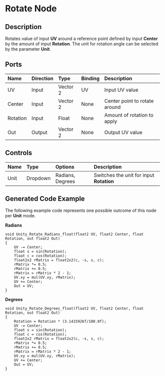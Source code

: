 # Rotate Node

## Description

Rotates value of input **UV** around a reference point defined by input **Center** by the amount of input **Rotation**. The unit for rotation angle can be selected by the parameter **Unit**.

## Ports

| Name        | Direction           | Type  | Binding | Description |
|:------------ |:-------------|:-----|:---|:---|
| UV      | Input | Vector 2 | UV | Input UV value |
| Center      | Input | Vector 2 | None | Center point to rotate around |
| Rotation      | Input | Float    | None | Amount of rotation to apply |
| Out | Output      |    Vector 2 | None | Output UV value |

## Controls

| Name        | Type           | Options  | Description |
|:------------ |:-------------|:-----|:---|
| Unit      | Dropdown | Radians, Degrees | Switches the unit for input **Rotation** |

## Generated Code Example

The following example code represents one possible outcome of this node per **Unit** mode.

**Radians**

```
void Unity_Rotate_Radians_float(float2 UV, float2 Center, float Rotation, out float2 Out)
{
    UV -= Center;
    float s = sin(Rotation);
    float c = cos(Rotation);
    float2x2 rMatrix = float2x2(c, -s, s, c);
    rMatrix *= 0.5;
    rMatrix += 0.5;
    rMatrix = rMatrix * 2 - 1;
    UV.xy = mul(UV.xy, rMatrix);
    UV += Center;
    Out = UV;
}
```

**Degrees**

```
void Unity_Rotate_Degrees_float(float2 UV, float2 Center, float Rotation, out float2 Out)
{
    Rotation = Rotation * (3.1415926f/180.0f);
    UV -= Center;
    float s = sin(Rotation);
    float c = cos(Rotation);
    float2x2 rMatrix = float2x2(c, -s, s, c);
    rMatrix *= 0.5;
    rMatrix += 0.5;
    rMatrix = rMatrix * 2 - 1;
    UV.xy = mul(UV.xy, rMatrix);
    UV += Center;
    Out = UV;
}
```

